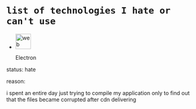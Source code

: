 # `list of technologies I hate or can't use`

-  <img src="https://skillicons.dev/icons?i=electron" alt="web dev" height="40"/><p>Electron</p>



status: hate

reason:

i spent an entire day just trying to compile my application only to find out that the files became corrupted after cdn delivering
